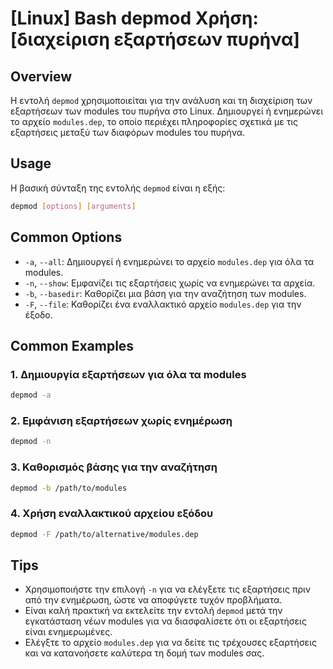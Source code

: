 # [Linux] Bash depmod Χρήση: [διαχείριση εξαρτήσεων πυρήνα]

## Overview
Η εντολή `depmod` χρησιμοποιείται για την ανάλυση και τη διαχείριση των εξαρτήσεων των modules του πυρήνα στο Linux. Δημιουργεί ή ενημερώνει το αρχείο `modules.dep`, το οποίο περιέχει πληροφορίες σχετικά με τις εξαρτήσεις μεταξύ των διαφόρων modules του πυρήνα.

## Usage
Η βασική σύνταξη της εντολής `depmod` είναι η εξής:

```bash
depmod [options] [arguments]
```

## Common Options
- `-a`, `--all`: Δημιουργεί ή ενημερώνει το αρχείο `modules.dep` για όλα τα modules.
- `-n`, `--show`: Εμφανίζει τις εξαρτήσεις χωρίς να ενημερώνει τα αρχεία.
- `-b`, `--basedir`: Καθορίζει μια βάση για την αναζήτηση των modules.
- `-F`, `--file`: Καθορίζει ένα εναλλακτικό αρχείο `modules.dep` για την έξοδο.

## Common Examples
### 1. Δημιουργία εξαρτήσεων για όλα τα modules
```bash
depmod -a
```

### 2. Εμφάνιση εξαρτήσεων χωρίς ενημέρωση
```bash
depmod -n
```

### 3. Καθορισμός βάσης για την αναζήτηση
```bash
depmod -b /path/to/modules
```

### 4. Χρήση εναλλακτικού αρχείου εξόδου
```bash
depmod -F /path/to/alternative/modules.dep
```

## Tips
- Χρησιμοποιήστε την επιλογή `-n` για να ελέγξετε τις εξαρτήσεις πριν από την ενημέρωση, ώστε να αποφύγετε τυχόν προβλήματα.
- Είναι καλή πρακτική να εκτελείτε την εντολή `depmod` μετά την εγκατάσταση νέων modules για να διασφαλίσετε ότι οι εξαρτήσεις είναι ενημερωμένες.
- Ελέγξτε το αρχείο `modules.dep` για να δείτε τις τρέχουσες εξαρτήσεις και να κατανοήσετε καλύτερα τη δομή των modules σας.